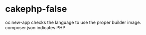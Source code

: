# cakephp-false

oc new-app checks the language to use the proper builder image.
composer.json indicates PHP
